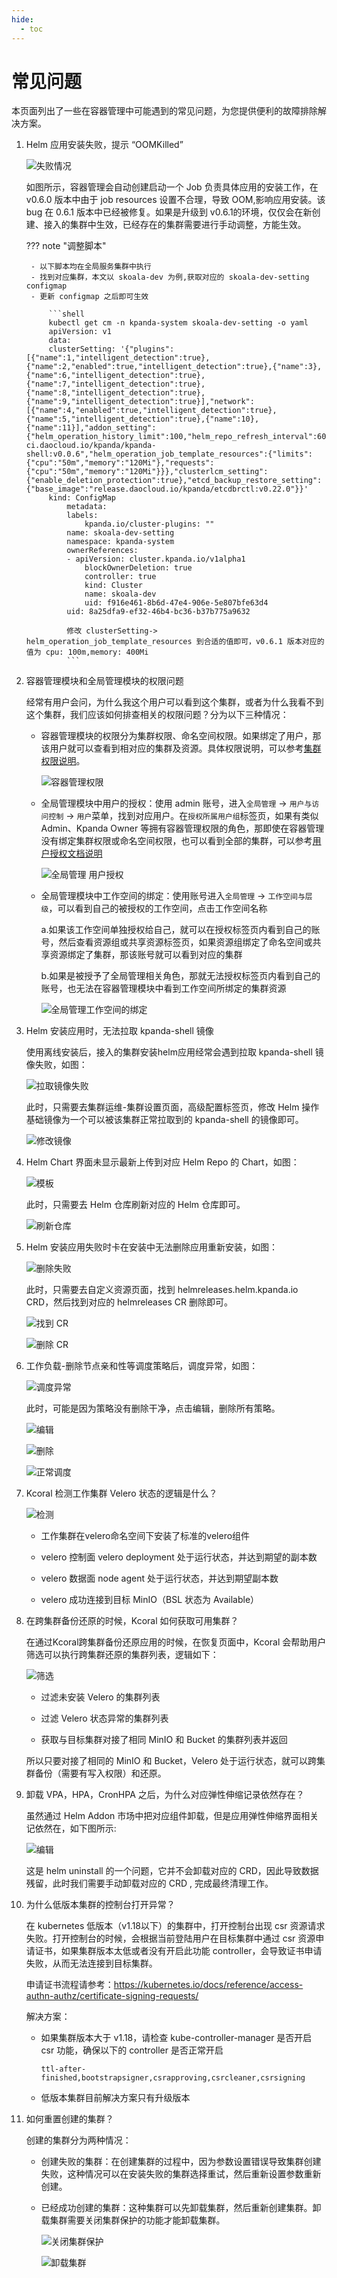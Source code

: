 ```yaml
---
hide:
  - toc
---
```


# 常见问题

本页面列出了一些在容器管理中可能遇到的常见问题，为您提供便利的故障排除解决方案。

1. Helm 应用安装失败，提示 “OOMKilled”

    ![失败情况](https://docs.daocloud.io/daocloud-docs-images/docs/zh/docs/kpanda/images/faq1.png)

    如图所示，容器管理会自动创建启动一个 Job 负责具体应用的安装工作，在 v0.6.0 版本中由于 job resources 设置不合理，导致 OOM,影响应用安装。该 bug 在 0.6.1 版本中已经被修复。如果是升级到 v0.6.1的环境，仅仅会在新创建、接入的集群中生效，已经存在的集群需要进行手动调整，方能生效。

    ??? note "调整脚本"

        - 以下脚本均在全局服务集群中执行
        - 找到对应集群，本文以 skoala-dev 为例,获取对应的 skoala-dev-setting configmap
        - 更新 configmap 之后即可生效

            ```shell
            kubectl get cm -n kpanda-system skoala-dev-setting -o yaml
            apiVersion: v1
            data:
            clusterSetting: '{"plugins":[{"name":1,"intelligent_detection":true},{"name":2,"enabled":true,"intelligent_detection":true},{"name":3},{"name":6,"intelligent_detection":true},{"name":7,"intelligent_detection":true},{"name":8,"intelligent_detection":true},{"name":9,"intelligent_detection":true}],"network":[{"name":4,"enabled":true,"intelligent_detection":true},{"name":5,"intelligent_detection":true},{"name":10},{"name":11}],"addon_setting":{"helm_operation_history_limit":100,"helm_repo_refresh_interval":600,"helm_operation_base_image":"release-ci.daocloud.io/kpanda/kpanda-shell:v0.0.6","helm_operation_job_template_resources":{"limits":{"cpu":"50m","memory":"120Mi"},"requests":{"cpu":"50m","memory":"120Mi"}}},"clusterlcm_setting":{"enable_deletion_protection":true},"etcd_backup_restore_setting":{"base_image":"release.daocloud.io/kpanda/etcdbrctl:v0.22.0"}}'
            kind: ConfigMap
                metadata:
                labels:
                    kpanda.io/cluster-plugins: ""
                name: skoala-dev-setting
                namespace: kpanda-system
                ownerReferences:
                - apiVersion: cluster.kpanda.io/v1alpha1
                    blockOwnerDeletion: true
                    controller: true
                    kind: Cluster
                    name: skoala-dev
                    uid: f916e461-8b6d-47e4-906e-5e807bfe63d4
                uid: 8a25dfa9-ef32-46b4-bc36-b37b775a9632

                修改 clusterSetting-> helm_operation_job_template_resources 到合适的值即可，v0.6.1 版本对应的值为 cpu: 100m,memory: 400Mi
                ```

2. 容器管理模块和全局管理模块的权限问题

    经常有用户会问，为什么我这个用户可以看到这个集群，或者为什么我看不到这个集群，我们应该如何排查相关的权限问题？分为以下三种情况：

    - 容器管理模块的权限分为集群权限、命名空间权限。如果绑定了用户，那该用户就可以查看到相对应的集群及资源。具体权限说明，可以参考[集群权限说明](../user-guide/permissions/permission-brief.md)。

        ![容器管理权限](https://docs.daocloud.io/daocloud-docs-images/docs/zh/docs/kpanda/images/faq201.png)

    - 全局管理模块中用户的授权：使用 admin 账号，进入`全局管理` -> `用户与访问控制` -> `用户`菜单，找到对应用户。在`授权所属用户组`标签页，如果有类似 Admin、Kpanda Owner 等拥有容器管理权限的角色，那即使在容器管理没有绑定集群权限或命名空间权限，也可以看到全部的集群，可以参考[用户授权文档说明](../../ghippo/user-guide/access-control/user.md)

        ![全局管理 用户授权](https://docs.daocloud.io/daocloud-docs-images/docs/zh/docs/kpanda/images/faq202.png)

    - 全局管理模块中工作空间的绑定：使用账号进入`全局管理` -> `工作空间与层级`，可以看到自己的被授权的工作空间，点击工作空间名称

        a.如果该工作空间单独授权给自己，就可以在授权标签页内看到自己的账号，然后查看资源组或共享资源标签页，如果资源组绑定了命名空间或共享资源绑定了集群，那该账号就可以看到对应的集群

        b.如果是被授予了全局管理相关角色，那就无法授权标签页内看到自己的账号，也无法在容器管理模块中看到工作空间所绑定的集群资源

        ![全局管理工作空间的绑定](https://docs.daocloud.io/daocloud-docs-images/docs/zh/docs/kpanda/images/faq203.png)

3. Helm 安装应用时，无法拉取 kpanda-shell 镜像

    使用离线安装后，接入的集群安装helm应用经常会遇到拉取 kpanda-shell 镜像失败，如图：

    ![拉取镜像失败](https://docs.daocloud.io/daocloud-docs-images/docs/zh/docs/kpanda/images/faq301.png)

    此时，只需要去集群运维-集群设置页面，高级配置标签页，修改 Helm 操作基础镜像为一个可以被该集群正常拉取到的 kpanda-shell 的镜像即可。

    ![修改镜像](https://docs.daocloud.io/daocloud-docs-images/docs/zh/docs/kpanda/images/faq302.png)

4. Helm Chart 界面未显示最新上传到对应 Helm Repo 的 Chart，如图：

    ![模板](https://docs.daocloud.io/daocloud-docs-images/docs/zh/docs/kpanda/images/faq401.png)

    此时，只需要去 Helm 仓库刷新对应的 Helm 仓库即可。

    ![刷新仓库](https://docs.daocloud.io/daocloud-docs-images/docs/zh/docs/kpanda/images/faq402.png)

5. Helm 安装应用失败时卡在安装中无法删除应用重新安装，如图：

    ![删除失败](https://docs.daocloud.io/daocloud-docs-images/docs/zh/docs/kpanda/images/faq501.png)

    此时，只需要去自定义资源页面，找到 helmreleases.helm.kpanda.io CRD，然后找到对应的 helmreleases CR 删除即可。

    ![找到 CR](https://docs.daocloud.io/daocloud-docs-images/docs/zh/docs/kpanda/images/faq502.png)

    ![删除 CR](https://docs.daocloud.io/daocloud-docs-images/docs/zh/docs/kpanda/images/faq503.png)

6. 工作负载-删除节点亲和性等调度策略后，调度异常，如图：

    ![调度异常](https://docs.daocloud.io/daocloud-docs-images/docs/zh/docs/kpanda/images/faq601.png)

    此时，可能是因为策略没有删除干净，点击编辑，删除所有策略。

    ![编辑](https://docs.daocloud.io/daocloud-docs-images/docs/zh/docs/kpanda/images/faq602.png)

    ![删除](https://docs.daocloud.io/daocloud-docs-images/docs/zh/docs/kpanda/images/faq603.png)

    ![正常调度](https://docs.daocloud.io/daocloud-docs-images/docs/zh/docs/kpanda/images/faq604.png)

7. Kcoral 检测工作集群 Velero 状态的逻辑是什么？

    ![检测](https://docs.daocloud.io/daocloud-docs-images/docs/zh/docs/kpanda/images/faq701.png)

    - 工作集群在velero命名空间下安装了标准的velero组件
  
    - velero 控制面 velero deployment 处于运行状态，并达到期望的副本数

    - velero 数据面 node agent 处于运行状态，并达到期望副本数

    - velero 成功连接到目标 MinIO（BSL 状态为 Available）

8. 在跨集群备份还原的时候，Kcoral 如何获取可用集群？

    在通过Kcoral跨集群备份还原应用的时候，在恢复页面中，Kcoral 会帮助用户筛选可以执行跨集群还原的集群列表，逻辑如下：

    ![筛选](https://docs.daocloud.io/daocloud-docs-images/docs/zh/docs/kpanda/images/faq801.png)

    - 过滤未安装 Velero 的集群列表
  
    - 过滤 Velero 状态异常的集群列表

    - 获取与目标集群对接了相同 MinIO 和 Bucket 的集群列表并返回

    所以只要对接了相同的 MinIO 和 Bucket，Velero 处于运行状态，就可以跨集群备份（需要有写入权限）和还原。

9. 卸载 VPA，HPA，CronHPA 之后，为什么对应弹性伸缩记录依然存在？

    虽然通过 Helm Addon 市场中把对应组件卸载，但是应用弹性伸缩界面相关记依然在，如下图所示:

    ![编辑](https://docs.daocloud.io/daocloud-docs-images/docs/zh/docs/kpanda/images/faq901.png)

    这是 helm uninstall 的一个问题，它并不会卸载对应的 CRD，因此导致数据残留，此时我们需要手动卸载对应的 CRD , 完成最终清理工作。

10. 为什么低版本集群的控制台打开异常？

    在 kubernetes 低版本（v1.18以下）的集群中，打开控制台出现 csr 资源请求失败。打开控制台的时候，会根据当前登陆用户在目标集群中通过 csr 资源申请证书，如果集群版本太低或者没有开启此功能 controller，会导致证书申请失败，从而无法连接到目标集群。

    申请证书流程请参考：https://kubernetes.io/docs/reference/access-authn-authz/certificate-signing-requests/
    
    解决方案：

    - 如果集群版本大于 v1.18，请检查 kube-controller-manager 是否开启 csr 功能，确保以下的 controller 是否正常开启

        ```shell
        ttl-after-finished,bootstrapsigner,csrapproving,csrcleaner,csrsigning
        ```

    - 低版本集群目前解决方案只有升级版本

11. 如何重置创建的集群？

    创建的集群分为两种情况：

    - 创建失败的集群：在创建集群的过程中，因为参数设置错误导致集群创建失败，这种情况可以在安装失败的集群选择重试，然后重新设置参数重新创建。

    - 已经成功创建的集群：这种集群可以先卸载集群，然后重新创建集群。卸载集群需要关闭集群保护的功能才能卸载集群。

        ![关闭集群保护](https://docs.daocloud.io/daocloud-docs-images/docs/zh/docs/kpanda/images/faq1101.png)

        ![卸载集群](https://docs.daocloud.io/daocloud-docs-images/docs/zh/docs/kpanda/images/faq1102.png)